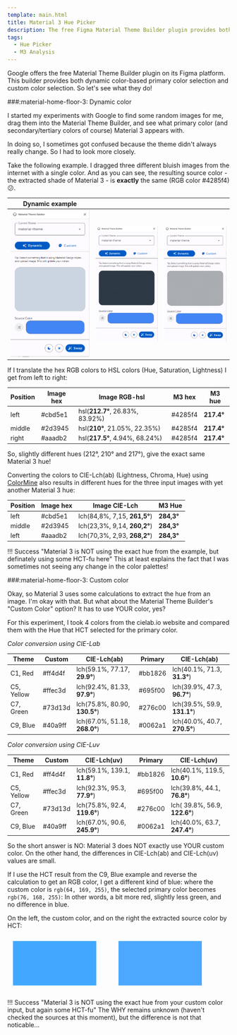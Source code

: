 ```yaml
---
template: main.html
title: Material 3 Hue Picker
description: The free Figma Material Theme Builder plugin provides both dynamic color-based primary color selection and custom color selection. Let's see what they do!
tags:
  - Hue Picker
  - M3 Analysis
---
```

<!-- GT/GMY -->

Google offers the free Material Theme Builder plugin on its Figma platform.
<br>This builder provides both dynamic color-based primary color selection and custom color selection. So let's see what they do!

###:material-home-floor-3: Dynamic color

I started my experiments with Google to find some random images for me, drag them into the Material Theme Builder, and see what primary color (and secondary/tertiary colors of course) Material 3 appears with.

In doing so, I sometimes got confused because the theme didn't always really change. So I had to look more closely.

Take the following example. I dragged three different bluish images from the internet with a single color. And as you can see, the resulting source color - the extracted shade of Material 3 - is **exactly** the same (RGB color \#4285f4) :confused:.

| Dynamic example |||
|---|---|---|
|![mtb-blue-1-png]|![mtb-blue-2-png]|![mtb-blue-3-png]|

If I translate the hex RGB colors to HSL colors (Hue, Saturation, Lightness) I get from left to right:

| Position | Image hex | Image RGB-hsl | M3 hex | M3 hue |
| -------- | --- | --- | ------ | ------ |
| left | \#cbd5e1 | hsl(**212.7°**, 26.83%, 83.92%) | \#4285f4 | **217.4°** |
| middle | \#2d3945 | hsl(**210°**, 21.05%, 22.35%) | \#4285f4 | **217.4°** |
| right | \#aaadb2 | hsl(**217.5°**, 4.94%, 68.24%) | \#4285f4 | **217.4°** |

So, slightly different hues (212°, 210° and 217°), give the exact same Material 3 hue!

Converting the colors to CIE-Lch(ab) (Lightness, Chroma, Hue) using [ColorMine][colormine-url] also results in different hues for the three input images with yet another Material 3 hue:

| Position | Image hex | Image CIE-Lch | M3 Hue |
| -------- | --- | - | ---- |
| left | \#cbd5e1 | lch(84,8%, 7,15, **261,5°**) | **284,3°** |
| middle| \#2d3945 | lch(23,3%, 9,14, **260,2°**) | **284,3°** |
| left | \#aaadb2 | lch(70,3%, 2,93, **268,2°**) | **284,3°** |

!!! Success "Material 3 is NOT using the exact hue from the example, but definately using some HCT-fu here"
    This at least explains the fact that I was sometimes not seeing any change in the color palettes!

###:material-home-floor-3: Custom color

Okay, so Material 3 uses some calculations to extract the hue from an image. I'm okay with that. But what about the Material Theme Builder's "Custom Color" option? It has to use YOUR color, yes?

For this experiment, I took 4 colors from the cielab.io website and compared them with the Hue that HCT selected for the primary color.

_Color conversion using CIE-Lab_

| Theme | Custom | CIE-Lch(ab) | Primary | CIE-Lch(ab)|
| ---- | --- | ------- | ----------- | ------ |
| C1, Red | #ff4d4f <!--255,77,79-->| lch(59.1%, 77.17, **29.9°**) | #bb1826 | lch(40.1%, 71.3, **31.3°**) |
| C5, Yellow| #ffec3d <!--255,236,61-->| lch(92.4%, 81.33, **97.9°**) | #695f00 | lch(39.9%, 47.3, **96.7°**) |
| C7, Green | #73d13d <!--115,209,61--> | lch(75.8%, 80.90, **130.5°**)| #276c00 | lch(39.5%, 59.9, **131.1°**) |
| C9, Blue | #40a9ff <!--64,169,255--> | lch(67.0%, 51.18, **268.0°**) | #0062a1 | lch(40.0%, 40.7, **270.5°**) |

_Color conversion using CIE-Luv_

| Theme | Custom | CIE-Lch(uv) | Primary | CIE-Lch(uv)|
| ---- | --- | ------- | ----------- | ------ |
| C1, Red | #ff4d4f <!--255,77,79-->| lch(59.1%, 139.1, **11.8°**) | #bb1826 | lch(40.1%, 119.5, **10.6°**) |
| C5, Yellow| #ffec3d <!--255,236,61-->| lch(92.3%, 95.3, **77.9°**) | #695f00 | lch(39.8%, 44.1, **76.8°**) |
| C7, Green | #73d13d <!--115,209,61--> | lch(75.8%, 92.4, **119.6°**)| #276c00 | lch( 39.8%, 56.9, **122.6°**) |
| C9, Blue | #40a9ff <!--64,169,255--> | lch(67.0%, 90.6, **245.9°**) | #0062a1 | lch(40.0%, 63.7, **247.4°**) |

So the short answer is NO: Material 3 does NOT exactly use YOUR custom color. On the other hand, the differences in CIE-Lch(ab) and CIE-Lch(uv) values ​​are small. 

If I use the HCT result from the C9, Blue example and reverse the calculation to get an RGB color, I get a different kind of blue: where the custom color is `rgb(64, 169, 255)`, the selected primary color becomes `rgb(76, 168, 255)`: In other words, a bit more red, slightly less green, and no difference in blue.

On the left, the custom color, and on the right the extracted source color by HCT:

<svg viewBox="0 0 400 100" xmlns="http://www.w3.org/2000/svg" width="600px">
  <rect x="10" y="10" height="80" width="150" rx="0" fill="rgb(64, 169, 255)" stroke="var(--md-primary-fg-color--dark)" stroke-width="2"/>
  <rect x="200" y="10"height="80" width="150" rx="0" fill="rgb(76, 168, 255)" stroke="var(--md-primary-fg-color--dark)" stroke-width="2"/>
</svg>

!!! Success "Material 3 is NOT using the exact hue from your custom color input, but again some HCT-fu"
    The WHY remains unknown (haven't checked the sources at this moment), but the difference is not that noticable...

<!-- Image references -->

[mtb-blue-1-png]: ../assets/screenshots/material-theme-builder-blue.png
[mtb-blue-2-png]: ../assets/screenshots/material-theme-builder-blue2.png
[mtb-blue-3-png]: ../assets/screenshots/material-theme-builder-blue3.png

<!-- External references -->

[colormine-url]: http://colormine.org/color-converter
[css-land-lch-color-picker-url]: https://css.land/lch/
[lea-verou-lch-colors-in-css-url]: https://lea.verou.me/2020/04/lch-colors-in-css-what-why-and-how/
[ndb-lch-colors-url]: https://ninedegreesbelow.com/photography/gimp-srgb-lch-color-palettes.html